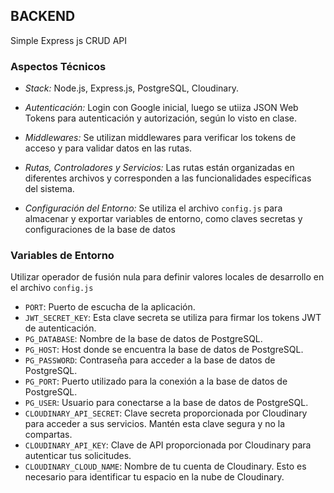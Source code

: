 ## BACKEND

Simple Express js CRUD API

### Aspectos Técnicos

- _Stack:_ Node.js, Express.js, PostgreSQL, Cloudinary.

- _Autenticación:_ Login con Google inicial, luego se utiiza JSON Web Tokens para autenticación y autorización, según lo visto en clase.

- _Middlewares:_ Se utilizan middlewares para verificar los tokens de acceso y para validar datos en las rutas.

- _Rutas, Controladores y Servicios:_ Las rutas están organizadas en diferentes archivos y corresponden a las funcionalidades específicas del sistema.

- _Configuración del Entorno:_ Se utiliza el archivo `config.js` para almacenar y exportar variables de entorno, como claves secretas y configuraciones de la base de datos

### Variables de Entorno

Utilizar operador de fusión nula para definir valores locales de desarrollo en el archivo `config.js`

- `PORT`: Puerto de escucha de la aplicación.
- `JWT_SECRET_KEY`: Esta clave secreta se utiliza para firmar los tokens JWT de autenticación.
- `PG_DATABASE`: Nombre de la base de datos de PostgreSQL.
- `PG_HOST`: Host donde se encuentra la base de datos de PostgreSQL.
- `PG_PASSWORD`: Contraseña para acceder a la base de datos de PostgreSQL.
- `PG_PORT`: Puerto utilizado para la conexión a la base de datos de PostgreSQL.
- `PG_USER`: Usuario para conectarse a la base de datos de PostgreSQL.
- `CLOUDINARY_API_SECRET`: Clave secreta proporcionada por Cloudinary para acceder a sus servicios. Mantén esta clave segura y no la compartas.
- `CLOUDINARY_API_KEY`: Clave de API proporcionada por Cloudinary para autenticar tus solicitudes.
- `CLOUDINARY_CLOUD_NAME`: Nombre de tu cuenta de Cloudinary. Esto es necesario para identificar tu espacio en la nube de Cloudinary.
